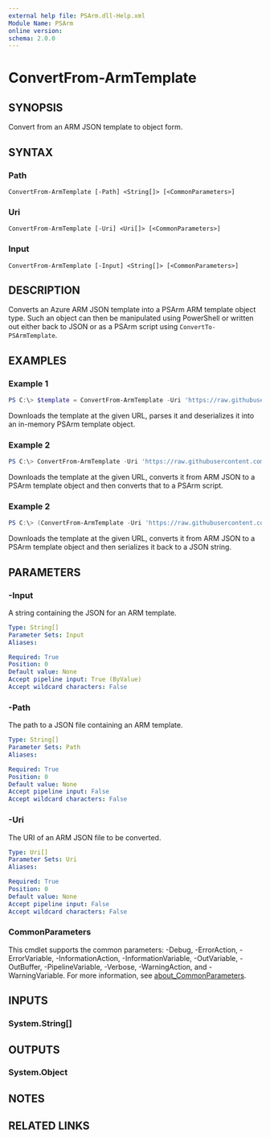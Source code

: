 ```yaml
---
external help file: PSArm.dll-Help.xml
Module Name: PSArm
online version:
schema: 2.0.0
---
```


# ConvertFrom-ArmTemplate

## SYNOPSIS
Convert from an ARM JSON template to object form.

## SYNTAX

### Path
```
ConvertFrom-ArmTemplate [-Path] <String[]> [<CommonParameters>]
```

### Uri
```
ConvertFrom-ArmTemplate [-Uri] <Uri[]> [<CommonParameters>]
```

### Input
```
ConvertFrom-ArmTemplate [-Input] <String[]> [<CommonParameters>]
```

## DESCRIPTION
Converts an Azure ARM JSON template into a PSArm ARM template object type.
Such an object can then be manipulated using PowerShell
or written out either back to JSON or as a PSArm script using `ConvertTo-PSArmTemplate`.

## EXAMPLES

### Example 1
```powershell
PS C:\> $template = ConvertFrom-ArmTemplate -Uri 'https://raw.githubusercontent.com/Azure/azure-quickstart-templates/master/101-vm-simple-linux/azuredeploy.json'
```

Downloads the template at the given URL, parses it and deserializes it into an in-memory PSArm template object.

### Example 2
```powershell
PS C:\> ConvertFrom-ArmTemplate -Uri 'https://raw.githubusercontent.com/Azure/azure-quickstart-templates/master/101-vm-simple-linux/azuredeploy.json' | ConvertTo-PSArm -OutFile ./linux-vm.psarm.ps1
```

Downloads the template at the given URL, converts it from ARM JSON to a PSArm template object and then converts that to a PSArm script.

### Example 2
```powershell
PS C:\> (ConvertFrom-ArmTemplate -Uri 'https://raw.githubusercontent.com/Azure/azure-quickstart-templates/master/101-vm-simple-linux/azuredeploy.json').ToJsonString()
```

Downloads the template at the given URL, converts it from ARM JSON to a PSArm template object and then serializes it back to a JSON string.

## PARAMETERS

### -Input
A string containing the JSON for an ARM template.

```yaml
Type: String[]
Parameter Sets: Input
Aliases:

Required: True
Position: 0
Default value: None
Accept pipeline input: True (ByValue)
Accept wildcard characters: False
```

### -Path
The path to a JSON file containing an ARM template.

```yaml
Type: String[]
Parameter Sets: Path
Aliases:

Required: True
Position: 0
Default value: None
Accept pipeline input: False
Accept wildcard characters: False
```

### -Uri
The URI of an ARM JSON file to be converted.

```yaml
Type: Uri[]
Parameter Sets: Uri
Aliases:

Required: True
Position: 0
Default value: None
Accept pipeline input: False
Accept wildcard characters: False
```

### CommonParameters
This cmdlet supports the common parameters: -Debug, -ErrorAction, -ErrorVariable, -InformationAction, -InformationVariable, -OutVariable, -OutBuffer, -PipelineVariable, -Verbose, -WarningAction, and -WarningVariable. For more information, see [about_CommonParameters](http://go.microsoft.com/fwlink/?LinkID=113216).

## INPUTS

### System.String[]

## OUTPUTS

### System.Object
## NOTES

## RELATED LINKS
